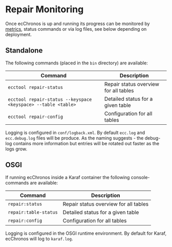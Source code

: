 # Repair Monitoring

Once ecChronos is up and running its progress can be monitored by [metrics](METRICS.md), status commands or via log files,
see below depending on deployment.

## Standalone

The following commands (placed in the `bin` directory) are available:

| Command                                                       | Description                           |
|---------------------------------------------------------------|---------------------------------------|
| `ecctool repair-status`                                       | Repair status overview for all tables |
| `ecctool repair-status --keyspace <keyspace> --table <table>` | Detailed status for a given table     |
| `ecctool repair-config`                                       | Configuration for all tables          |

Logging is configured in `conf/logback.xml`. By default `ecc.log` and `ecc.debug.log` files will be produce.
As the naming suggests - the debug-log contains more information but entries will be rotated out faster as the logs grow.

## OSGI

If running ecChronos inside a Karaf container the following console-commands are available:

| Command               | Description                           |
|-----------------------|---------------------------------------|
| `repair:status`       | Repair status overview for all tables |
| `repair:table-status` | Detailed status for a given table     |
| `repair:config`       | Configuration for all tables          |

Logging is configured in the OSGI runtime environment. By default for Karaf, ecChronos will log to `karaf.log`.
